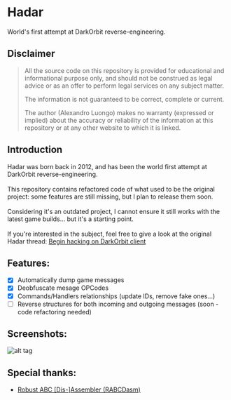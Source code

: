 # Hadar
World's first attempt at DarkOrbit reverse-engineering.

## Disclaimer
> All the source code on this repository is provided for educational and informational purpose only, and should not be construed as legal advice or as an offer to perform legal services on any subject matter.
> 
> The information is not guaranteed to be correct, complete or current. 
> 
> The author (Alexandro Luongo) makes no warranty (expressed or implied) about the accuracy or reliability of the information at this repository or at any other website to which it is linked.

## Introduction
Hadar was born back in 2012, and has been the world first attempt at DarkOrbit reverse-engineering. <br> <br>
This repository contains refactored code of what used to be the original project: some features are still missing, but I plan to release them soon. <br> <br>
Considering it's an outdated project, I cannot ensure it still works with the latest game builds... but it's a starting point. <br><br>
If you're interested in the subject, feel free to give a look at the original Hadar thread: [Begin hacking on DarkOrbit client](http://www.elitepvpers.com/forum/darkorbit/2210662-p-o-c-begin-hacking-darkorbit-client.html)

## Features:
- [x] Automatically dump game messages
- [x] Deobfuscate mesage OPCodes
- [x] Commands/Handlers relationships (update IDs, remove fake ones...)
- [ ] Reverse structures for both incoming and outgoing messages (soon - code refactoring needed)

## Screenshots:
![alt tag](http://i48.tinypic.com/1hb32g.jpg)

## Special thanks:
- [Robust ABC [Dis-]Assembler (RABCDasm)](https://github.com/CyberShadow/RABCDAsm) 
